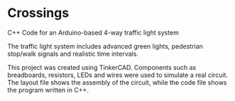 # Crossings
C++ Code for an Arduino-based 4-way traffic light system

The traffic light system includes advanced green lights, pedestrian stop/walk signals and realistic time intervals.

This project was created using TinkerCAD. Components such as breadboards, resistors, LEDs and wires were used to simulate a real circuit. 
The layout file shows the assembly of the circuit, while the code file shows the program written in C++.
